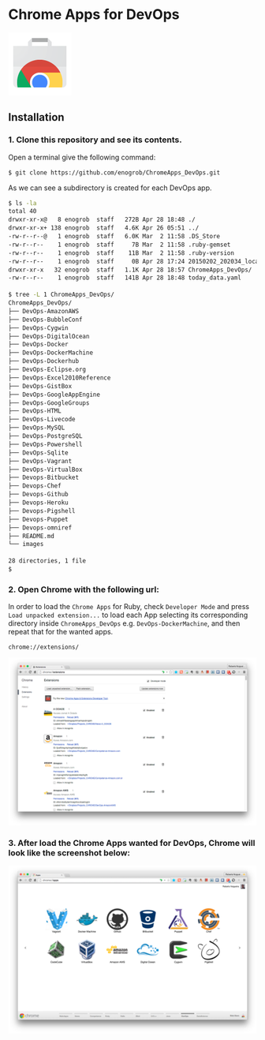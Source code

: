 # Chrome Apps for DevOps

![Chrome Apps logo](images/chrome_apps.png)

## Installation

### 1. Clone this repository and see its contents.
Open a terminal give the following command:

```bash
$ git clone https://github.com/enogrob/ChromeApps_DevOps.git
```

As we can see a subdirectory is created for each DevOps app.

```bash
$ ls -la
total 40
drwxr-xr-x@   8 enogrob  staff   272B Apr 28 18:48 ./
drwxr-xr-x+ 138 enogrob  staff   4.6K Apr 26 05:51 ../
-rw-r--r--@   1 enogrob  staff   6.0K Mar  2 11:58 .DS_Store
-rw-r--r--    1 enogrob  staff     7B Mar  2 11:58 .ruby-gemset
-rw-r--r--    1 enogrob  staff    11B Mar  2 11:58 .ruby-version
-rw-r--r--    1 enogrob  staff     0B Apr 28 17:24 20150202_202034_localhost.log
drwxr-xr-x   32 enogrob  staff   1.1K Apr 28 18:57 ChromeApps_DevOps/
-rw-r--r--    1 enogrob  staff   141B Apr 28 18:48 today_data.yaml

$ tree -L 1 ChromeApps_DevOps/
ChromeApps_DevOps/
├── DevOps-AmazonAWS
├── DevOps-BubbleConf
├── DevOps-Cygwin
├── DevOps-DigitalOcean
├── DevOps-Docker
├── DevOps-DockerMachine
├── DevOps-Dockerhub
├── DevOps-Eclipse.org
├── DevOps-Excel2010Reference
├── DevOps-GistBox
├── DevOps-GoogleAppEngine
├── DevOps-GoogleGroups
├── DevOps-HTML
├── DevOps-Livecode
├── DevOps-MySQL
├── DevOps-PostgreSQL
├── DevOps-Powershell
├── DevOps-Sqlite
├── DevOps-Vagrant
├── DevOps-VirtualBox
├── Devops-Bitbucket
├── Devops-Chef
├── Devops-Github
├── Devops-Heroku
├── Devops-Pigshell
├── Devops-Puppet
├── Devops-omniref
├── README.md
└── images

28 directories, 1 file
$
```

### 2. Open Chrome with the following url:
In order to load the `Chrome Apps` for Ruby, check `Developer Mode` and press `Load unpacked extension...` to load each App selecting its corresponding directory inside `ChromeApps_DevOps` e.g. `DevOps-DockerMachine`, and then repeat that for the wanted apps.

```
chrome://extensions/
```

![Chrome screenshot](images/chrome_screenshot1.png)

### 3. After load the Chrome Apps wanted for DevOps, Chrome will look like the screenshot below:

![Chrome screenshot](images/chrome_screenshot2.png)